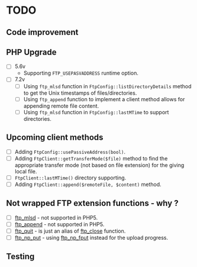 # TODO

## Code improvement

## PHP Upgrade

- [ ] 5.6v
    - Supporting `FTP_USEPASVADDRESS` runtime option.
- [ ] 7.2v 
    - [ ] Using `ftp_mlsd` function in `FtpConfig::listDirectoryDetails` method to get the Unix timestamps of files/directories.
    - [ ] Using `ftp_append` function to implement a client method allows for appending remote file content.
    - [ ] Using `ftp_mlsd` function in `FtpConfig::lastMTime` to support directories.

## Upcoming client methods

- [ ] Adding `FtpConfig::usePassiveAddress(bool)`.
- [ ] Adding `FtpClient::getTransferMode($file)` method to find the appropriate transfer mode (not based on file extension) for the giving local file.
- [ ] `FtpClient::lastMTime()` directory supporting.  
- [ ] Adding `FtpClient::append($remoteFile, $content)` method.

## Not wrapped FTP extension functions - why ?

- [ ] [ftp_mlsd](https://www.php.net/manual/en/function.ftp-append.php) - not supported in PHP5. 
- [ ] [ftp_append](https://www.php.net/manual/en/function.ftp-mlsd.php) - not supported in PHP5. 
- [ ] [ftp_quit](https://www.php.net/manual/en/function.ftp-quit.php) - is just an alias of [ftp_close](https://www.php.net/manual/en/function.ftp-close.php) function.
- [ ] [ftp_np_put](https://www.php.net/manual/en/function.ftp-nb-put.php) - using [ftp_np_fput](https://www.php.net/manual/en/function.ftp-nb-fput.php) instead for the upload progress.

## Testing